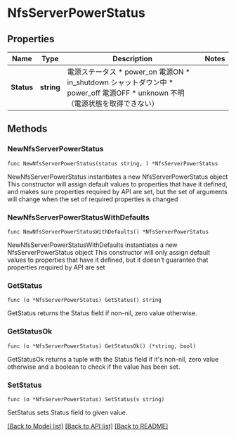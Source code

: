 # NfsServerPowerStatus

## Properties

Name | Type | Description | Notes
------------ | ------------- | ------------- | -------------
**Status** | **string** | 電源ステータス * power_on 電源ON * in_shutdown シャットダウン中 * power_off 電源OFF * unknown 不明（電源状態を取得できない） | 

## Methods

### NewNfsServerPowerStatus

`func NewNfsServerPowerStatus(status string, ) *NfsServerPowerStatus`

NewNfsServerPowerStatus instantiates a new NfsServerPowerStatus object
This constructor will assign default values to properties that have it defined,
and makes sure properties required by API are set, but the set of arguments
will change when the set of required properties is changed

### NewNfsServerPowerStatusWithDefaults

`func NewNfsServerPowerStatusWithDefaults() *NfsServerPowerStatus`

NewNfsServerPowerStatusWithDefaults instantiates a new NfsServerPowerStatus object
This constructor will only assign default values to properties that have it defined,
but it doesn't guarantee that properties required by API are set

### GetStatus

`func (o *NfsServerPowerStatus) GetStatus() string`

GetStatus returns the Status field if non-nil, zero value otherwise.

### GetStatusOk

`func (o *NfsServerPowerStatus) GetStatusOk() (*string, bool)`

GetStatusOk returns a tuple with the Status field if it's non-nil, zero value otherwise
and a boolean to check if the value has been set.

### SetStatus

`func (o *NfsServerPowerStatus) SetStatus(v string)`

SetStatus sets Status field to given value.



[[Back to Model list]](../README.md#documentation-for-models) [[Back to API list]](../README.md#documentation-for-api-endpoints) [[Back to README]](../README.md)


